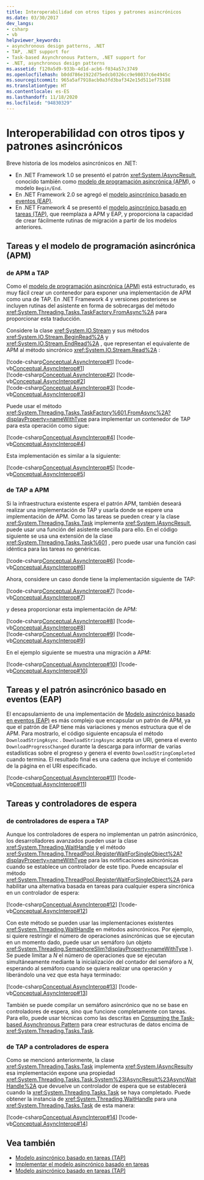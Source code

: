 ```yaml
---
title: Interoperabilidad con otros tipos y patrones asincrónicos
ms.date: 03/30/2017
dev_langs:
- csharp
- vb
helpviewer_keywords:
- asynchronous design patterns, .NET
- TAP, .NET support for
- Task-based Asynchronous Pattern, .NET support for
- .NET, asynchronous design patterns
ms.assetid: f120a5d9-933b-4d1d-acb6-f034a57c3749
ms.openlocfilehash: b0dd786e1922d75edcb0326cc9e98037c6e4945c
ms.sourcegitcommit: 965a5af7918acb0a3fd3baf342e15d511ef75188
ms.translationtype: HT
ms.contentlocale: es-ES
ms.lasthandoff: 11/18/2020
ms.locfileid: "94830329"
---
```

# <a name="interop-with-other-asynchronous-patterns-and-types"></a>Interoperabilidad con otros tipos y patrones asincrónicos

Breve historia de los modelos asincrónicos en .NET:

- En .NET Framework 1.0 se presentó el patrón <xref:System.IAsyncResult>, conocido también como [modelo de programación asincrónica (APM)](asynchronous-programming-model-apm.md), o modelo `Begin/End`.
- En .NET Framework 2.0 se agregó el [modelo asincrónico basado en eventos (EAP)](event-based-asynchronous-pattern-eap.md).
- En .NET Framework 4 se presentó el [modelo asincrónico basado en tareas (TAP)](task-based-asynchronous-pattern-tap.md), que reemplaza a APM y EAP, y proporciona la capacidad de crear fácilmente rutinas de migración a partir de los modelos anteriores.
  
## <a name="tasks-and-the-asynchronous-programming-model-apm"></a>Tareas y el modelo de programación asincrónica (APM)

### <a name="from-apm-to-tap"></a>de APM a TAP  
 Como el [modelo de programación asincrónica (APM)](asynchronous-programming-model-apm.md) está estructurado, es muy fácil crear un contenedor para exponer una implementación de APM como una de TAP. En .NET Framework 4 y versiones posteriores se incluyen rutinas del asistente en forma de sobrecargas del método <xref:System.Threading.Tasks.TaskFactory.FromAsync%2A> para proporcionar esta traducción.  
  
 Considere la clase <xref:System.IO.Stream> y sus métodos <xref:System.IO.Stream.BeginRead%2A> y <xref:System.IO.Stream.EndRead%2A> , que representan el equivalente de APM al método sincrónico <xref:System.IO.Stream.Read%2A> :  
  
 [!code-csharp[Conceptual.AsyncInterop#1](../../../samples/snippets/csharp/VS_Snippets_CLR/Conceptual.AsyncInterop/cs/Stream1.cs#1)]
 [!code-vb[Conceptual.AsyncInterop#1](../../../samples/snippets/visualbasic/VS_Snippets_CLR/Conceptual.AsyncInterop/vb/stream1.vb#1)]  
[!code-csharp[Conceptual.AsyncInterop#2](../../../samples/snippets/csharp/VS_Snippets_CLR/Conceptual.AsyncInterop/cs/Stream1.cs#2)]
[!code-vb[Conceptual.AsyncInterop#2](../../../samples/snippets/visualbasic/VS_Snippets_CLR/Conceptual.AsyncInterop/vb/stream1.vb#2)]  
[!code-csharp[Conceptual.AsyncInterop#3](../../../samples/snippets/csharp/VS_Snippets_CLR/Conceptual.AsyncInterop/cs/Stream1.cs#3)]
[!code-vb[Conceptual.AsyncInterop#3](../../../samples/snippets/visualbasic/VS_Snippets_CLR/Conceptual.AsyncInterop/vb/stream1.vb#3)]  
  
 Puede usar el método <xref:System.Threading.Tasks.TaskFactory%601.FromAsync%2A?displayProperty=nameWithType> para implementar un contenedor de TAP para esta operación como sigue:  
  
 [!code-csharp[Conceptual.AsyncInterop#4](../../../samples/snippets/csharp/VS_Snippets_CLR/Conceptual.AsyncInterop/cs/Wrap1.cs#4)]
 [!code-vb[Conceptual.AsyncInterop#4](../../../samples/snippets/visualbasic/VS_Snippets_CLR/Conceptual.AsyncInterop/vb/Wrap1.vb#4)]  
  
 Esta implementación es similar a la siguiente:  
  
 [!code-csharp[Conceptual.AsyncInterop#5](../../../samples/snippets/csharp/VS_Snippets_CLR/Conceptual.AsyncInterop/cs/Wrap2.cs#5)]
 [!code-vb[Conceptual.AsyncInterop#5](../../../samples/snippets/visualbasic/VS_Snippets_CLR/Conceptual.AsyncInterop/vb/Wrap2.vb#5)]  
  
### <a name="from-tap-to-apm"></a>de TAP a APM  
 Si la infraestructura existente espera el patrón APM, también deseará realizar una implementación de TAP y usarla donde se espere una implementación de APM.  Como las tareas se pueden crear y la clase <xref:System.Threading.Tasks.Task> implementa <xref:System.IAsyncResult>, puede usar una función del asistente sencilla para ello. En el código siguiente se usa una extensión de la clase <xref:System.Threading.Tasks.Task%601> , pero puede usar una función casi idéntica para las tareas no genéricas.  
  
 [!code-csharp[Conceptual.AsyncInterop#6](../../../samples/snippets/csharp/VS_Snippets_CLR/Conceptual.AsyncInterop/cs/APM1.cs#6)]
 [!code-vb[Conceptual.AsyncInterop#6](../../../samples/snippets/visualbasic/VS_Snippets_CLR/Conceptual.AsyncInterop/vb/APM1.vb#6)]  
  
 Ahora, considere un caso donde tiene la implementación siguiente de TAP:  
  
 [!code-csharp[Conceptual.AsyncInterop#7](../../../samples/snippets/csharp/VS_Snippets_CLR/Conceptual.AsyncInterop/cs/APM2.cs#7)]
 [!code-vb[Conceptual.AsyncInterop#7](../../../samples/snippets/visualbasic/VS_Snippets_CLR/Conceptual.AsyncInterop/vb/APM2.vb#7)]  
  
 y desea proporcionar esta implementación de APM:  
  
 [!code-csharp[Conceptual.AsyncInterop#8](../../../samples/snippets/csharp/VS_Snippets_CLR/Conceptual.AsyncInterop/cs/APM2.cs#8)]
 [!code-vb[Conceptual.AsyncInterop#8](../../../samples/snippets/visualbasic/VS_Snippets_CLR/Conceptual.AsyncInterop/vb/APM2.vb#8)]  
[!code-csharp[Conceptual.AsyncInterop#9](../../../samples/snippets/csharp/VS_Snippets_CLR/Conceptual.AsyncInterop/cs/APM2.cs#9)]
[!code-vb[Conceptual.AsyncInterop#9](../../../samples/snippets/visualbasic/VS_Snippets_CLR/Conceptual.AsyncInterop/vb/APM2.vb#9)]  
  
 En el ejemplo siguiente se muestra una migración a APM:  
  
 [!code-csharp[Conceptual.AsyncInterop#10](../../../samples/snippets/csharp/VS_Snippets_CLR/Conceptual.AsyncInterop/cs/APM2.cs#10)]
 [!code-vb[Conceptual.AsyncInterop#10](../../../samples/snippets/visualbasic/VS_Snippets_CLR/Conceptual.AsyncInterop/vb/APM2.vb#10)]  
  
## <a name="tasks-and-the-event-based-asynchronous-pattern-eap"></a>Tareas y el patrón asincrónico basado en eventos (EAP)  
 El encapsulamiento de una implementación de [Modelo asincrónico basado en eventos (EAP)](event-based-asynchronous-pattern-eap.md) es más complejo que encapsular un patrón de APM, ya que el patrón de EAP tiene más variaciones y menos estructura que el de APM.  Para mostrarlo, el código siguiente encapsula el método `DownloadStringAsync` .  `DownloadStringAsync` acepta un URI, genera el evento `DownloadProgressChanged` durante la descarga para informar de varias estadísticas sobre el progreso y genera el evento `DownloadStringCompleted` cuando termina.  El resultado final es una cadena que incluye el contenido de la página en el URI especificado.  
  
 [!code-csharp[Conceptual.AsyncInterop#11](../../../samples/snippets/csharp/VS_Snippets_CLR/Conceptual.AsyncInterop/cs/EAP1.cs#11)]
 [!code-vb[Conceptual.AsyncInterop#11](../../../samples/snippets/visualbasic/VS_Snippets_CLR/Conceptual.AsyncInterop/vb/EAP1.vb#11)]  
  
## <a name="tasks-and-wait-handles"></a>Tareas y controladores de espera  
  
### <a name="from-wait-handles-to-tap"></a>de controladores de espera a TAP  
 Aunque los controladores de espera no implementan un patrón asincrónico, los desarrolladores avanzados pueden usar la clase <xref:System.Threading.WaitHandle> y el método <xref:System.Threading.ThreadPool.RegisterWaitForSingleObject%2A?displayProperty=nameWithType> para las notificaciones asincrónicas cuando se establece un controlador de este tipo.  Puede encapsular el método <xref:System.Threading.ThreadPool.RegisterWaitForSingleObject%2A> para habilitar una alternativa basada en tareas para cualquier espera sincrónica en un controlador de espera:  
  
 [!code-csharp[Conceptual.AsyncInterop#12](../../../samples/snippets/csharp/VS_Snippets_CLR/Conceptual.AsyncInterop/cs/Wait1.cs#12)]
 [!code-vb[Conceptual.AsyncInterop#12](../../../samples/snippets/visualbasic/VS_Snippets_CLR/Conceptual.AsyncInterop/vb/Wait1.vb#12)]  
  
 Con este método se pueden usar las implementaciones existentes <xref:System.Threading.WaitHandle> en métodos asincrónicos.  Por ejemplo, si quiere restringir el número de operaciones asincrónicas que se ejecutan en un momento dado, puede usar un semáforo (un objeto <xref:System.Threading.SemaphoreSlim?displayProperty=nameWithType> ).  Se puede limitar a *N* el número de operaciones que se ejecutan simultáneamente mediante la inicialización del contador del semáforo a *N*, esperando al semáforo cuando se quiera realizar una operación y liberándolo una vez que esta haya terminado:  
  
 [!code-csharp[Conceptual.AsyncInterop#13](../../../samples/snippets/csharp/VS_Snippets_CLR/Conceptual.AsyncInterop/cs/Semaphore1.cs#13)]
 [!code-vb[Conceptual.AsyncInterop#13](../../../samples/snippets/visualbasic/VS_Snippets_CLR/Conceptual.AsyncInterop/vb/Semaphore1.vb#13)]  
  
 También se puede compilar un semáforo asincrónico que no se base en controladores de espera, sino que funcione completamente con tareas. Para ello, puede usar técnicas como las descritas en [Consuming the Task-based Asynchronous Pattern](consuming-the-task-based-asynchronous-pattern.md) para crear estructuras de datos encima de <xref:System.Threading.Tasks.Task>.  
  
### <a name="from-tap-to-wait-handles"></a>de TAP a controladores de espera  
 Como se mencionó anteriormente, la clase <xref:System.Threading.Tasks.Task> implementa <xref:System.IAsyncResult>y esa implementación expone una propiedad <xref:System.Threading.Tasks.Task.System%23IAsyncResult%23AsyncWaitHandle%2A> que devuelve un controlador de espera que se establecerá cuando la <xref:System.Threading.Tasks.Task> se haya completado.  Puede obtener la instancia de <xref:System.Threading.WaitHandle> para una <xref:System.Threading.Tasks.Task> de esta manera:  
  
 [!code-csharp[Conceptual.AsyncInterop#14](../../../samples/snippets/csharp/VS_Snippets_CLR/Conceptual.AsyncInterop/cs/Wait1.cs#14)]
 [!code-vb[Conceptual.AsyncInterop#14](../../../samples/snippets/visualbasic/VS_Snippets_CLR/Conceptual.AsyncInterop/vb/Wait1.vb#14)]  
  
## <a name="see-also"></a>Vea también

- [Modelo asincrónico basado en tareas (TAP)](task-based-asynchronous-pattern-tap.md)
- [Implementar el modelo asincrónico basado en tareas](implementing-the-task-based-asynchronous-pattern.md)
- [Modelo asincrónico basado en tareas (TAP)](consuming-the-task-based-asynchronous-pattern.md)

